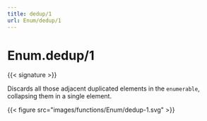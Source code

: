 ```yaml
---
title: dedup/1
url: Enum/dedup/1
---
```


# Enum.dedup/1

{{< signature >}}

Discards all those adjacent duplicated elements in the `enumerable`, collapsing them in a single element.

{{< figure src="images/functions/Enum/dedup-1.svg" >}}
